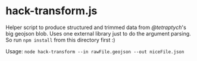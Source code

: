 # hack-transform.js
Helper script to produce structured and trimmed data from _@tetraptych_'s big geojson blob. Uses one external library just to do the argument parsing. So run `npm install` from this directory first :)

Usage: `node hack-transform --in rawFile.geojson --out niceFile.json`
